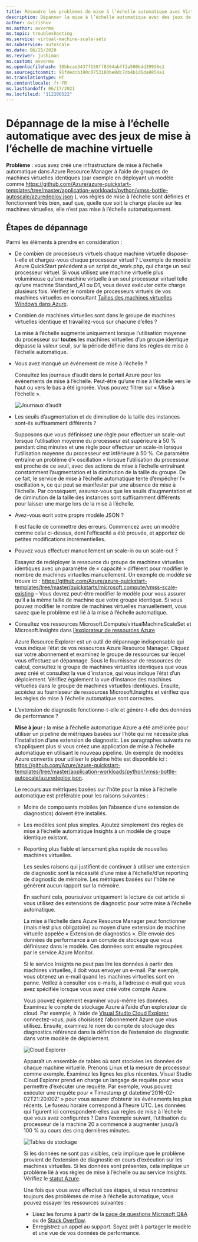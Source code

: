```yaml
---
title: Résoudre les problèmes de mise à l’échelle automatique avec Virtual Machine Scale Sets
description: Dépanner la mise à l’échelle automatique avec des jeux de mise à l’échelle de machine virtuelle Découvrez les problèmes couramment rencontrés et apprenez à les résoudre.
author: avirishuv
ms.author: avverma
ms.topic: troubleshooting
ms.service: virtual-machine-scale-sets
ms.subservice: autoscale
ms.date: 06/25/2020
ms.reviwer: jushiman
ms.custom: avverma
ms.openlocfilehash: 10bbcae3437f150ff8364abff2a500bdd39936e1
ms.sourcegitcommit: 91fdedcb190c0753180be8dc7db4b1d6da9854a1
ms.translationtype: HT
ms.contentlocale: fr-FR
ms.lasthandoff: 06/17/2021
ms.locfileid: "112286522"
---
```

# <a name="troubleshooting-autoscale-with-virtual-machine-scale-sets"></a>Dépannage de la mise à l’échelle automatique avec des jeux de mise à l’échelle de machine virtuelle
**Problème** : vous avez créé une infrastructure de mise à l’échelle automatique dans Azure Resource Manager à l’aide de groupes de machines virtuelles identiques (par exemple en déployant un modèle comme https://github.com/Azure/azure-quickstart-templates/tree/master/application-workloads/python/vmss-bottle-autoscale/azuredeploy.json ), vos règles de mise à l’échelle sont définies et fonctionnent très bien, sauf que, quelle que soit la charge placée sur les machines virtuelles, elle n’est pas mise à l’échelle automatiquement.

## <a name="troubleshooting-steps"></a>Étapes de dépannage
Parmi les éléments à prendre en considération :

* De combien de processeurs virtuels chaque machine virtuelle dispose-t-elle et chargez-vous chaque processeur virtuel ?
  L’exemple de modèle Azure QuickStart précédent a un script do_work.php, qui charge un seul processeur virtuel. Si vous utilisez une machine virtuelle plus volumineuse qu’une machine virtuelle à un seul processeur virtuel telle qu’une machine Standard_A1 ou D1, vous devez exécuter cette charge plusieurs fois. Vérifiez le nombre de processeurs virtuels de vos machines virtuelles en consultant [Tailles des machines virtuelles Windows dans Azure](../virtual-machines/sizes.md?toc=%2fazure%2fvirtual-machines%2fwindows%2ftoc.json).
* Combien de machines virtuelles sont dans le groupe de machines virtuelles identique et travaillez-vous sur chacune d’elles ?
  
    La mise à l’échelle augmente uniquement lorsque l’utilisation moyenne du processeur sur **toutes** les machines virtuelles d’un groupe identique dépasse la valeur seuil, sur la période définie dans les règles de mise à l’échelle automatique.
* Vous avez manqué un événement de mise à l’échelle ?
  
    Consultez les journaux d’audit dans le portail Azure pour les événements de mise à l’échelle. Peut-être qu’une mise à l’échelle vers le haut ou vers le bas a été ignorée. Vous pouvez filtrer sur « Mise à l’échelle ».
  
    ![Journaux d’audit][audit]
* Les seuils d’augmentation et de diminution de la taille des instances sont-ils suffisamment différents ?
  
    Supposons que vous définissez une règle pour effectuer un scale-out lorsque l’utilisation moyenne du processeur est supérieure à 50 % pendant cinq minutes et une règle pour effectuer un scale-in lorsque l’utilisation moyenne du processeur est inférieure à 50 %. Ce paramètre entraîne un problème d’« oscillation » lorsque l’utilisation du processeur est proche de ce seuil, avec des actions de mise à l’échelle entraînant constamment l’augmentation et la diminution de la taille du groupe. De ce fait, le service de mise à l’échelle automatique tente d’empêcher l’« oscillation », ce qui peut se manifester par une absence de mise à l’échelle. Par conséquent, assurez-vous que les seuils d’augmentation et de diminution de la taille des instances sont suffisamment différents pour laisser une marge lors de la mise à l’échelle.
* Avez-vous écrit votre propre modèle JSON ?
  
    Il est facile de commettre des erreurs. Commencez avec un modèle comme celui ci-dessus, dont l’efficacité a été prouvée, et apportez de petites modifications incrémentielles. 
* Pouvez vous effectuer manuellement un scale-in ou un scale-out ?
  
    Essayez de redéployer la ressource du groupe de machines virtuelles identiques avec un paramètre de « capacité » différent pour modifier le nombre de machines virtuelles manuellement. Un exemple de modèle se trouve ici : https://github.com/Azure/azure-quickstart-templates/tree/master/quickstarts/microsoft.compute/vmss-scale-existing – Vous devrez peut-être modifier le modèle pour vous assurer qu’il a la même taille de machine que votre groupe identique. Si vous pouvez modifier le nombre de machines virtuelles manuellement, vous savez que le problème est lié à la mise à l’échelle automatique.
* Consultez vos ressources Microsoft.Compute/virtualMachineScaleSet et Microsoft.Insights dans [l’explorateur de ressources Azure](https://resources.azure.com/)
  
    Azure Resource Explorer est un outil de dépannage indispensable qui vous indique l’état de vos ressources Azure Resource Manager. Cliquez sur votre abonnement et examinez le groupe de ressources sur lequel vous effectuez un dépannage. Sous le fournisseur de ressources de calcul, consultez le groupe de machines virtuelles identiques que vous avez créé et consultez la vue d’instance, qui vous indique l’état d’un déploiement. Vérifiez également la vue d’instance des machines virtuelles dans le groupe de machines virtuelles identiques. Ensuite, accédez au fournisseur de ressources Microsoft.Insights et vérifiez que les règles de mise à l’échelle automatique sont correctes.
* L’extension de diagnostic fonctionne-t-elle et génère-t-elle des données de performance ?
  
    **Mise à jour :** la mise à l’échelle automatique Azure a été améliorée pour utiliser un pipeline de métriques basées sur l’hôte qui ne nécessite plus l’installation d’une extension de diagnostic. Les paragraphes suivants ne s’appliquent plus si vous créez une application de mise à l’échelle automatique en utilisant le nouveau pipeline. Un exemple de modèles Azure convertis pour utiliser le pipeline hôte est disponible ici : https://github.com/Azure/azure-quickstart-templates/tree/master/application-workloads/python/vmss-bottle-autoscale/azuredeploy.json. 
  
    Le recours aux métriques basées sur l’hôte pour la mise à l’échelle automatique est préférable pour les raisons suivantes :
  
  * Moins de composants mobiles (en l’absence d’une extension de diagnostics) doivent être installés.
  * Les modèles sont plus simples. Ajoutez simplement des règles de mise à l’échelle automatique Insights à un modèle de groupe identique existant.
  * Reporting plus fiable et lancement plus rapide de nouvelles machines virtuelles.
    
    Les seules raisons qui justifient de continuer à utiliser une extension de diagnostic sont la nécessité d’une mise à l’échelle/d’un reporting de diagnostic de mémoire. Les métriques basées sur l’hôte ne génèrent aucun rapport sur la mémoire.
    
    En sachant cela, poursuivez uniquement la lecture de cet article si vous utilisez des extensions de diagnostic pour votre mise à l’échelle automatique.
    
    La mise à l’échelle dans Azure Resource Manager peut fonctionner (mais n’est plus obligatoire) au moyen d’une extension de machine virtuelle appelée « Extension de diagnostics ». Elle envoie des données de performance à un compte de stockage que vous définissez dans le modèle. Ces données sont ensuite regroupées par le service Azure Monitor.
    
    Si le service Insights ne peut pas lire les données à partir des machines virtuelles, il doit vous envoyer un e-mail. Par exemple, vous obtenez un e-mail quand les machines virtuelles sont en panne. Veillez à consulter vos e-mails, à l’adresse e-mail que vous avez spécifiée lorsque vous avez créé votre compte Azure.
    
    Vous pouvez également examiner vous-même les données. Examinez le compte de stockage Azure à l’aide d’un explorateur de cloud. Par exemple, à l’aide de [Visual Studio Cloud Explorer](https://visualstudiogallery.msdn.microsoft.com/aaef6e67-4d99-40bc-aacf-662237db85a2), connectez-vous, puis choisissez l’abonnement Azure que vous utilisez. Ensuite, examinez le nom du compte de stockage des diagnostics référencé dans la définition de l’extension de diagnostic dans votre modèle de déploiement.
    
    ![Cloud Explorer][explorer]
    
    Apparaît un ensemble de tables où sont stockées les données de chaque machine virtuelle. Prenons Linux et la mesure de processeur comme exemple. Examinez les lignes les plus récentes. Visual Studio Cloud Explorer prend en charge un langage de requête pour vous permettre d’exécuter une requête. Par exemple, vous pouvez exécuter une requête pour « Timestamp gt datetime'2016-02-02T21:20:00Z' » pour vous assurer d’obtenir les événements les plus récents. Le fuseau horaire correspond à l’heure UTC. Les données qui figurent ici correspondent-elles aux règles de mise à l’échelle que vous avez configurées ? Dans l’exemple suivant, l’utilisation du processeur de la machine 20 a commencé à augmenter jusqu’à 100 % au cours des cinq dernières minutes.
    
    ![Tables de stockage][tables]
    
    Si les données ne sont pas visibles, cela implique que le problème provient de l’extension de diagnostic en cours d’exécution sur les machines virtuelles. Si les données sont présentes, cela implique un problème lié à vos règles de mise à l’échelle ou au service Insights. Vérifiez le [statut Azure](https://azure.microsoft.com/status/).
    
    Une fois que vous avez effectué ces étapes, si vous rencontrez toujours des problèmes de mise à l’échelle automatique, vous pouvez essayer les ressources suivantes : 
    * Lisez les forums à partir de la [page de questions Microsoft Q&A ](/answers/topics/azure-virtual-machines.html) ou de [Stack Overflow](https://stackoverflow.com/questions/tagged/azure). 
    * Enregistrez un appel au support. Soyez prêt à partager le modèle et une vue de vos données de performance.

[audit]: ./media/virtual-machine-scale-sets-troubleshoot/image3.png
[explorer]: ./media/virtual-machine-scale-sets-troubleshoot/image1.png
[tables]: ./media/virtual-machine-scale-sets-troubleshoot/image4.png
